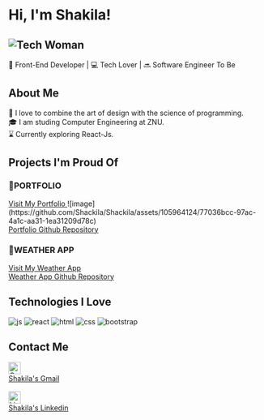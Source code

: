 # Hi, I'm Shakila! 
![Tech Woman](https://img.icons8.com/external-flat-wichaiwi/64/000000/external-designer-gig-economy-flat-wichaiwi.png) 
-
🚀 Front-End Developer | 💻 Tech Lover | 🔜 Software Engineer To Be

## About Me

🎨 I love to combine the art of design with the science of programming.
<br/>
🎓 I am studing Computer Engineering at ZNU.
<br/>
⌛ Currently exploring React-Js.

## Projects I'm Proud Of

### 📌PORTFOLIO 
<a href="https://tubular-narwhal-219d42.netlify.app/" target="_blank">
    Visit My Portfolio 
</a>
    ![image](https://github.com/Shackila/Shackila/assets/105964124/77036bcc-97ac-4a1c-aa31-1ea31209d78c)
<br/>
<a href="https://github.com/Shackila/portfolio" target="_blank">
    Portfolio Github Repository
</a>

### 📌WEATHER APP
   <a href="https://regal-kitten-46db67.netlify.app/" target="_blank">
     Visit My Weather App
</a>
<br/>
  <a href="https://github.com/Shackila/semi-advanced-weather-app" target="_blank">
    Weather App Github Repository
</a>
  
## Technologies I Love
![js](https://github.com/Shackila/Shackila/assets/105964124/cf9a0970-6736-4f6f-bcc2-8632267ce703)
 ![react](https://github.com/Shackila/Shackila/assets/105964124/fe52203a-60e7-4c5b-b98a-76001bc11ddb)
 ![html](https://github.com/Shackila/Shackila/assets/105964124/43f18783-bfa7-4cdb-92f4-44e0eae7ec32)
 ![css](https://github.com/Shackila/Shackila/assets/105964124/2d060331-46cf-4a6b-b934-19be3df78a17)
 ![bootstrap](https://github.com/Shackila/Shackila/assets/105964124/47dcce29-f47b-42b1-a100-2da769ea34cf)





## Contact Me

  <div>
  <img src="https://github.com/Shackila/Shackila/assets/105964124/62ce87de-05d8-4a03-bcc6-f9a15fc50e0b" alt="Gmail Icon" width="24" height="24">
      <br/>
    <a href="mvd.shakila@gmail.com" target="_blank">
 Shakila's Gmail
      </a>
    </div>

<br/>
<div>
  <img src="https://github.com/Shackila/Shackila/assets/105964124/c20fb34e-1b5f-46f9-8629-5e2dd4546f0d" alt="LinkedIn Icon" width="24" height="24">
    <br/>
  <a href="https://www.linkedin.com/in/shakila-movahed" target="_blank">
  Shakila's Linkedin
</a>
</div>
